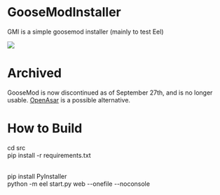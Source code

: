 # GooseModInstaller
GMI is a simple goosemod installer (mainly to test Eel)

<img src="https://media.discordapp.net/attachments/846891636873363467/979213819815559178/unknown.png"/>


# Archived
GooseMod is now discontinued as of September 27th, and is no longer usable.
[OpenAsar](https://openasar.dev/) is a possible alternative.


# How to Build
cd src<br/>
pip install -r requirements.txt<br/><br/>

pip install PyInstaller<br/>
python -m eel start.py web --onefile --noconsole
